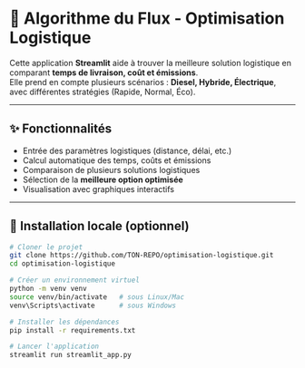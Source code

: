# 🚚 Algorithme du Flux - Optimisation Logistique

Cette application **Streamlit** aide à trouver la meilleure solution logistique en comparant **temps de livraison, coût et émissions**.  
Elle prend en compte plusieurs scénarios : **Diesel, Hybride, Électrique**, avec différentes stratégies (Rapide, Normal, Éco).  

---

## ✨ Fonctionnalités
- Entrée des paramètres logistiques (distance, délai, etc.)
- Calcul automatique des temps, coûts et émissions
- Comparaison de plusieurs solutions logistiques
- Sélection de la **meilleure option optimisée**
- Visualisation avec graphiques interactifs

---

## 🔧 Installation locale (optionnel)

```bash
# Cloner le projet
git clone https://github.com/TON-REPO/optimisation-logistique.git
cd optimisation-logistique

# Créer un environnement virtuel
python -m venv venv
source venv/bin/activate   # sous Linux/Mac
venv\Scripts\activate      # sous Windows

# Installer les dépendances
pip install -r requirements.txt

# Lancer l'application
streamlit run streamlit_app.py
